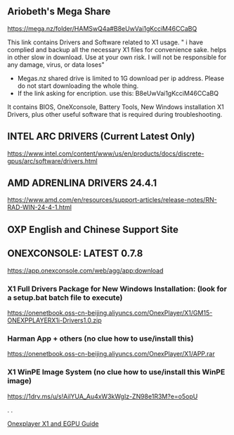 
## Ariobeth's Mega Share

https://mega.nz/folder/HAMSwQ4a#B8eUwVai1gKcciM46CCaBQ

This link contains Drivers and Software related to X1 usage.
" i have complied and backup all the necessary X1 files for convenience sake. helps in other slow in download. Use at your own risk. I will not be responsible for any damage, virus, or data loses"

- Megas.nz shared drive is limited to 1G download per ip address. Please do not start downloading the whole thing.
- If the link asking for encription. use this:  B8eUwVai1gKcciM46CCaBQ

It contains BIOS, OneXconsole, Battery Tools, New Windows installation X1 Drivers, plus other useful software that is required during troubleshooting.

## INTEL ARC DRIVERS (Current Latest Only)
https://www.intel.com/content/www/us/en/products/docs/discrete-gpus/arc/software/drivers.html

## AMD ADRENLINA DRIVERS 24.4.1
https://www.amd.com/en/resources/support-articles/release-notes/RN-RAD-WIN-24-4-1.html

## OXP English and Chinese Support Site

## ONEXCONSOLE: LATEST 0.7.8
https://app.onexconsole.com/web/agg/app:download

### X1 Full Drivers Package for New Windows Installation: (look for a setup.bat batch file to execute)
https://onenetbook.oss-cn-beijing.aliyuncs.com/OnexPlayer/X1/GM15-ONEXPPLAYERX1i-Drivers1.0.zip
### Harman App + others (no clue how to use/install this)
https://onenetbook.oss-cn-beijing.aliyuncs.com/OnexPlayer/X1/APP.rar

### X1 WinPE Image System (no clue how to use/install this WinPE image)
https://1drv.ms/u/s!AilYUA_Au4xW3kWgIz-ZN98e1R3M?e=o5opU

.
.

[Onexplayer X1 and EGPU Guide](../main/README.md)
